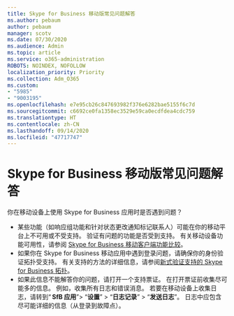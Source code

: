 ```yaml
---
title: Skype for Business 移动版常见问题解答
ms.author: pebaum
author: pebaum
manager: scotv
ms.date: 07/30/2020
ms.audience: Admin
ms.topic: article
ms.service: o365-administration
ROBOTS: NOINDEX, NOFOLLOW
localization_priority: Priority
ms.collection: Adm_O365
ms.custom:
- "5985"
- "9003195"
ms.openlocfilehash: e7e95cb26c847693982f376e6282bae5155f6c7d
ms.sourcegitcommit: c6692ce0fa1358ec3529e59ca0ecdfdea4cdc759
ms.translationtype: HT
ms.contentlocale: zh-CN
ms.lasthandoff: 09/14/2020
ms.locfileid: "47717747"
---
```

# <a name="answers-to-common-issues-with-skype-for-business-for-mobile"></a>Skype for Business 移动版常见问题解答

你在移动设备上使用 Skype for Business 应用时是否遇到问题？

- 某些功能（如响应组功能和针对状态更改通知标记联系人）可能在你的移动平台上不可用或不受支持。 验证有问题的功能是否受到支持。 有关移动设备功能可用性，请参阅 [Skype for Business 移动客户端功能比较](https://technet.microsoft.com/library/Dn951412.aspx)。
- 如果你在 Skype for Business 移动应用中遇到登录问题，请确保你的身份验证拓扑受支持。 有关支持的方法的详细信息，请参阅[新式验证支持的 Skype for Business 拓扑](https://docs.microsoft.com/skypeforbusiness/plan-your-deployment/modern-authentication/topologies-supported)。  
- 如果此信息不能解答你的问题，请打开一个支持票证。 在打开票证前收集尽可能多的信息。 例如，收集所有日志和错误消息。 若要在移动设备上收集日志，请转到“ **SfB 应用**”>  “**设置**” >  “**日志记录**” >  “**发送日志**”。 日志中应包含尽可能详细的信息（从登录到故障点）。
